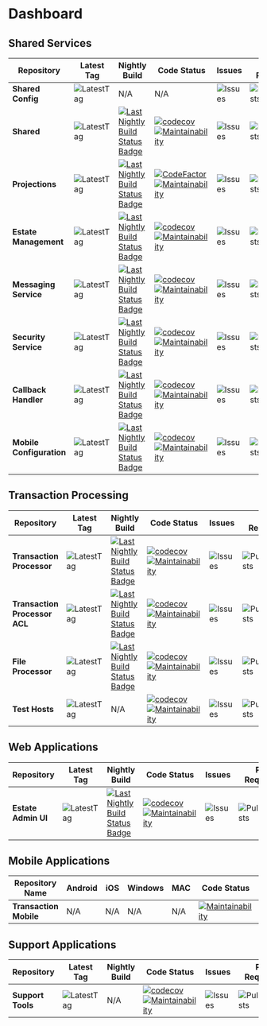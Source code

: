 

# Dashboard

## Shared Services
|Repository |Latest Tag|Nightly Build|Code Status |Issues|Pull Requests||
| --- | --- | --- | --- | --- |--- | --- |
| **Shared Config** |![LatestTag](https://img.shields.io/github/v/tag/TransactionProcessing/SharedConfiguration) |N/A|N/A| ![Issues](https://img.shields.io/github/issues/TransactionProcessing/SharedConfiguration) |![PullRequests](https://img.shields.io/github/issues-pr/TransactionProcessing/SharedConfiguration) |[![Repository](https://img.shields.io/badge/github-repo-green)](https://github.com/TransactionProcessing/SharedConfiguration) |
| **Shared** |![LatestTag](https://img.shields.io/github/v/tag/TransactionProcessing/Shared) |[![Last Nightly Build Status Badge](https://github.com/TransactionProcessing/Shared/actions/workflows/nightlybuild.yml/badge.svg)](https://github.com/TransactionProcessing/Shared/actions/workflows/nightlybuild.yml)  |[![codecov](https://codecov.io/gh/TransactionProcessing/Shared/branch/master/graph/badge.svg?token=8BWU9m49Z6)](https://codecov.io/gh/TransactionProcessing/Shared)[![Maintainability](https://api.codeclimate.com/v1/badges/8b6259cd9496add43b08/maintainability)](https://codeclimate.com/github/TransactionProcessing/Shared/maintainability)|    ![Issues](https://img.shields.io/github/issues/TransactionProcessing/Shared) |![PullRequests](https://img.shields.io/github/issues-pr/TransactionProcessing/Shared) |[![Repository](https://img.shields.io/badge/github-repo-green)](https://github.com/TransactionProcessing/Shared) |
|**Projections** | ![LatestTag](https://img.shields.io/github/v/tag/TransactionProcessing/EventStoreProjections)| [![Last Nightly Build Status Badge](https://github.com/TransactionProcessing/EventStoreProjections/actions/workflows/nightlybuild.yml/badge.svg)](https://github.com/TransactionProcessing/EventStoreProjections/actions/workflows/nightlybuild.yml)  |[![CodeFactor](https://www.codefactor.io/repository/github/transactionprocessing/eventstoreprojections/badge?s=1a51da1592f153d197e962ba38d9ab93eb9eabc7)](https://www.codefactor.io/repository/github/transactionprocessing/eventstoreprojections) [![Maintainability](https://api.codeclimate.com/v1/badges/b5388128e45d3bb66047/maintainability)](https://codeclimate.com/github/TransactionProcessing/EventStoreProjections/maintainability)| ![Issues](https://img.shields.io/github/issues/TransactionProcessing/EventStoreProjections)|![PullRequests](https://img.shields.io/github/issues-pr/TransactionProcessing/EventStoreProjections)| [![Repository](https://img.shields.io/badge/github-repo-green)](https://github.com/TransactionProcessing/eventstoreprojections)|
| **Estate Management** | ![LatestTag](https://img.shields.io/github/v/tag/TransactionProcessing/EstateManagement)|[![Last Nightly Build Status Badge](https://github.com/TransactionProcessing/EstateManagement/actions/workflows/nightlybuild.yml/badge.svg)](https://github.com/TransactionProcessing/EstateManagement/actions/workflows/nightlybuild.yml) |[![codecov](https://codecov.io/gh/TransactionProcessing/EstateManagement/branch/master/graph/badge.svg?token=DY6ZKD7J9U)](https://codecov.io/gh/TransactionProcessing/EstateManagement) [![Maintainability](https://api.codeclimate.com/v1/badges/5609fad25117f0181023/maintainability)](https://codeclimate.com/github/TransactionProcessing/EstateManagement/maintainability) | ![Issues](https://img.shields.io/github/issues/TransactionProcessing/EstateManagement) | ![PullRequests](https://img.shields.io/github/issues-pr/TransactionProcessing/EstateManagement) | [![Repository](https://img.shields.io/badge/github-repo-green)](https://github.com/TransactionProcessing/EstateManagement)|
| **Messaging Service** | ![LatestTag](https://img.shields.io/github/v/tag/TransactionProcessing/Messaging) | [![Last Nightly Build Status Badge](https://github.com/TransactionProcessing/Messaging/actions/workflows/nightlybuild.yml/badge.svg)](https://github.com/TransactionProcessing/Messaging/actions/workflows/nightlybuild.yml)|[![codecov](https://codecov.io/gh/TransactionProcessing/Messaging/branch/master/graph/badge.svg?token=07J3EYF3K5)](https://codecov.io/gh/TransactionProcessing/Messaging) [![Maintainability](https://api.codeclimate.com/v1/badges/739620f8290c05f4b634/maintainability)](https://codeclimate.com/github/TransactionProcessing/Messaging/maintainability) |![Issues](https://img.shields.io/github/issues/TransactionProcessing/Messaging) |![PullRequests](https://img.shields.io/github/issues-pr/TransactionProcessing/Messaging) |[![Repository](https://img.shields.io/badge/github-repo-green)](https://github.com/TransactionProcessing/Messaging) |
| **Security Service** | ![LatestTag](https://img.shields.io/github/v/tag/TransactionProcessing/SecurityService) |[![Last Nightly Build Status Badge](https://github.com/TransactionProcessing/SecurityService/actions/workflows/nightlybuild.yml/badge.svg)](https://github.com/TransactionProcessing/SecurityService/actions/workflows/nightlybuild.yml)|[![codecov](https://codecov.io/gh/TransactionProcessing/SecurityService/branch/master/graph/badge.svg?token=j5wj8VOzVu)](https://codecov.io/gh/TransactionProcessing/SecurityService) [![Maintainability](https://api.codeclimate.com/v1/badges/6f5ca545ff83bca310d6/maintainability)](https://codeclimate.com/github/TransactionProcessing/SecurityService/maintainability)| ![Issues](https://img.shields.io/github/issues/TransactionProcessing/SecurityService) | ![PullRequests](https://img.shields.io/github/issues-pr/TransactionProcessing/SecurityService) |[![Repository](https://img.shields.io/badge/github-repo-green)](https://github.com/TransactionProcessing/SecurityService) |
| **Callback Handler** | ![LatestTag](https://img.shields.io/github/v/tag/TransactionProcessing/CallbackHandler) | [![Last Nightly Build Status Badge](https://github.com/TransactionProcessing/CallbackHandler/actions/workflows/nightlybuild.yml/badge.svg)](https://github.com/TransactionProcessing/CallbackHandler/actions/workflows/nightlybuild.yml)|[![codecov](https://codecov.io/gh/TransactionProcessing/CallbackHandler/branch/main/graph/badge.svg?token=OJ5ZWV078G)](https://codecov.io/gh/TransactionProcessing/CallbackHandler) [![Maintainability](https://api.codeclimate.com/v1/badges/e04f3b28a513edb04688/maintainability)](https://codeclimate.com/github/TransactionProcessing/CallbackHandler/maintainability) | ![Issues](https://img.shields.io/github/issues/TransactionProcessing/CallbackHandler) | ![PullRequests](https://img.shields.io/github/issues-pr/TransactionProcessing/CallbackHandler) |[![Repository](https://img.shields.io/badge/github-repo-green)](https://github.com/TransactionProcessing/CallbackHandler) |
| **Mobile Configuration** | ![LatestTag](https://img.shields.io/github/v/tag/TransactionProcessing/MobileConfiguration) | [![Last Nightly Build Status Badge](https://github.com/TransactionProcessing/MobileConfiguration/actions/workflows/nightlybuild.yml/badge.svg)](https://github.com/TransactionProcessing/MobileConfiguration/actions/workflows/nightlybuild.yml)|[![codecov](https://codecov.io/gh/TransactionProcessing/MobileConfiguration/branch/main/graph/badge.svg?token=OJ5ZWV078G)](https://codecov.io/gh/TransactionProcessing/MobileConfiguration) [![Maintainability](https://api.codeclimate.com/v1/badges/5519470c92d18851ce5e/maintainability)](https://codeclimate.com/github/TransactionProcessing/MobileConfiguration/maintainability) | ![Issues](https://img.shields.io/github/issues/TransactionProcessing/MobileConfiguration) | ![PullRequests](https://img.shields.io/github/issues-pr/TransactionProcessing/MobileConfiguration) |[![Repository](https://img.shields.io/badge/github-repo-green)](https://github.com/TransactionProcessing/MobileConfiguration) |

## Transaction Processing
|Repository |Latest Tag|Nightly Build|Code Status |Issues|Pull Requests||
| --- | --- | --- | --- | --- | --- | --- |
| **Transaction Processor** | ![LatestTag](https://img.shields.io/github/v/tag/TransactionProcessing/TransactionProcessor) | [![Last Nightly Build Status Badge](https://github.com/TransactionProcessing/TransactionProcessor/actions/workflows/nightlybuild.yml/badge.svg)](https://github.com/TransactionProcessing/TransactionProcessor/actions/workflows/nightlybuild.yml)|[![codecov](https://codecov.io/gh/TransactionProcessing/TransactionProcessor/branch/master/graph/badge.svg?token=OCKVVLDM7T)](https://codecov.io/gh/TransactionProcessing/TransactionProcessor) [![Maintainability](https://api.codeclimate.com/v1/badges/344d4d1b9d5458216bf1/maintainability)](https://codeclimate.com/github/TransactionProcessing/TransactionProcessor/maintainability) | ![Issues](https://img.shields.io/github/issues/TransactionProcessing/TransactionProcessor) | ![PullRequests](https://img.shields.io/github/issues-pr/TransactionProcessing/TransactionProcessor) |[![Repository](https://img.shields.io/badge/github-repo-green)](https://github.com/TransactionProcessing/TransactionProcessor) |
| **Transaction Processor ACL** |![LatestTag](https://img.shields.io/github/v/tag/TransactionProcessing/TransactionProcessorACL) |[![Last Nightly Build Status Badge](https://github.com/TransactionProcessing/TransactionProcessorACL/actions/workflows/nightlybuild.yml/badge.svg)](https://github.com/TransactionProcessing/TransactionProcessorACL/actions/workflows/nightlybuild.yml)|[![codecov](https://codecov.io/gh/TransactionProcessing/TransactionProcessorACL/branch/master/graph/badge.svg?token=n1Q47ulbEv)](https://codecov.io/gh/TransactionProcessing/TransactionProcessorACL) [![Maintainability](https://api.codeclimate.com/v1/badges/4cec2fbd19d9feda7faa/maintainability)](https://codeclimate.com/github/TransactionProcessing/TransactionProcessorACL/maintainability)| ![Issues](https://img.shields.io/github/issues/TransactionProcessing/TransactionProcessorACL) | ![PullRequests](https://img.shields.io/github/issues-pr/TransactionProcessing/TransactionProcessorACL) |[![Repository](https://img.shields.io/badge/github-repo-green)](https://github.com/TransactionProcessing/TransactionProcessorACL) |
| **File Processor** | ![LatestTag](https://img.shields.io/github/v/tag/TransactionProcessing/FileProcessor) |[![Last Nightly Build Status Badge](https://github.com/TransactionProcessing/FileProcessor/actions/workflows/nightlybuild.yml/badge.svg)](https://github.com/TransactionProcessing/FileProcessor/actions/workflows/nightlybuild.yml)|[![codecov](https://codecov.io/gh/TransactionProcessing/FileProcessor/branch/main/graph/badge.svg?token=A9JEDY4FAG)](https://codecov.io/gh/TransactionProcessing/FileProcessor) [![Maintainability](https://api.codeclimate.com/v1/badges/135f4d9718c867dbd97e/maintainability)](https://codeclimate.com/github/TransactionProcessing/FileProcessor/maintainability) |![Issues](https://img.shields.io/github/issues/TransactionProcessing/FileProcessor) | ![PullRequests](https://img.shields.io/github/issues-pr/TransactionProcessing/FileProcessor) |[![Repository](https://img.shields.io/badge/github-repo-green)](https://github.com/TransactionProcessing/FileProcessor) |
| **Test Hosts** | ![LatestTag](https://img.shields.io/github/v/tag/TransactionProcessing/TestHosts) |N/A|[![codecov](https://codecov.io/gh/TransactionProcessing/TestHosts/branch/main/graph/badge.svg?token=A9JEDY4FAG)](https://codecov.io/gh/TransactionProcessing/TestHosts) [![Maintainability](https://api.codeclimate.com/v1/badges/45443c77e7dba6aefff7/maintainability)](https://codeclimate.com/github/TransactionProcessing/TestHosts/maintainability)| ![Issues](https://img.shields.io/github/issues/TransactionProcessing/TestHosts) | ![PullRequests](https://img.shields.io/github/issues-pr/TransactionProcessing/TestHosts) |[![Repository](https://img.shields.io/badge/github-repo-green)](https://github.com/TransactionProcessing/TestHosts) |

## Web Applications

|Repository |Latest Tag|Nightly Build|Code Status |Issues|Pull Requests||
| --- | --- | --- | --- | --- | --- | --- |
| **Estate Admin UI** | ![LatestTag](https://img.shields.io/github/v/tag/TransactionProcessing/EstateAdministrationUI)| [![Last Nightly Build Status Badge](https://github.com/TransactionProcessing/EstateAdministrationUI/actions/workflows/nightlybuild.yml/badge.svg)](https://github.com/TransactionProcessing/EstateAdministrationUI/actions/workflows/nightlybuild.yml)|[![codecov](https://codecov.io/gh/TransactionProcessing/EstateAdministrationUI/branch/master/graph/badge.svg?token=AO1ppJ2Lzq)](https://codecov.io/gh/TransactionProcessing/EstateAdministrationUI) [![Maintainability](https://api.codeclimate.com/v1/badges/cbede00ae7a22900bb32/maintainability)](https://codeclimate.com/github/TransactionProcessing/EstateAdministrationUI/maintainability) | ![Issues](https://img.shields.io/github/issues/TransactionProcessing/EstateAdministrationUI) | ![PullRequests](https://img.shields.io/github/issues-pr/TransactionProcessing/EstateAdministrationUI) |[![Repository](https://img.shields.io/badge/github-repo-green)](https://github.com/TransactionProcessing/EstateAdministrationUI)

## Mobile Applications
|Repository Name|Android|iOS|Windows|MAC|Code Status | Issues|Pull Requests||
| --- | --- | --- | --- | --- |--- |--- |--- | --- |
| **Transaction Mobile** | N/A | N/A | N/A|N/A| [![Maintainability](https://api.codeclimate.com/v1/badges/9aa9e5f98006ed713843/maintainability)](https://codeclimate.com/github/TransactionProcessing/TransactionMobile/maintainability) | ![Issues](https://img.shields.io/github/issues/TransactionProcessing/TransactionMobile) | ![PullRequests](https://img.shields.io/github/issues-pr/TransactionProcessing/transactionmobile)|[![Repository](https://img.shields.io/badge/github-repo-green)](https://github.com/TransactionProcessing/TransactionMobile) |

## Support Applications

|Repository |Latest Tag|Nightly Build|Code Status |Issues|Pull Requests||
| --- | --- | --- | --- | --- | --- | --- |
| **Support Tools** | ![LatestTag](https://img.shields.io/github/v/tag/TransactionProcessing/SupportTools)| N/A|[![codecov](https://codecov.io/gh/TransactionProcessing/SupportTools/branch/master/graph/badge.svg?token=AO1ppJ2Lzq)](https://codecov.io/gh/SupportTools/PowerBIReporting) [![Maintainability](https://api.codeclimate.com/v1/badges/c36ae7b8fb752701da1a/maintainability)](https://codeclimate.com/github/TransactionProcessing/SupportTools/maintainability) | ![Issues](https://img.shields.io/github/issues/TransactionProcessing/SupportTools) | ![PullRequests](https://img.shields.io/github/issues-pr/TransactionProcessing/SupportTools) |[![Repository](https://img.shields.io/badge/github-repo-green)](https://github.com/TransactionProcessing/SupportTools)
